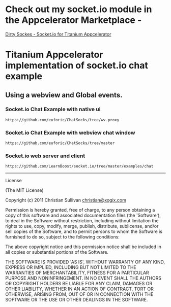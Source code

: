 # Check out my socket.io module in the Appcelerator Marketplace - 
[Dirty Sockes - Socket.io for Titanium Appcelerator](https://marketplace.appcelerator.com/apps/954)

# Titanium Appcelerator implementation of socket.io chat example 
## Using a webview and Global events.

### Socket.io Chat Example with native ui

``https://github.com/euforic/ChatSocks/tree/wv-proxy``

### Socket.io Chat Example with webview chat window

``https://github.com/euforic/ChatSocks/tree/master``

### Socket.io web server and client

``https://github.com/LearnBoost/socket.io/tree/master/examples/chat``

----------------------------------
License

(The MIT License)

Copyright (c) 2011 Christian Sullivan <christian@xogix.com>

Permission is hereby granted, free of charge, to any person obtaining a copy of this software and associated documentation files (the 'Software'), to deal in the Software without restriction, including without limitation the rights to use, copy, modify, merge, publish, distribute, sublicense, and/or sell copies of the Software, and to permit persons to whom the Software is furnished to do so, subject to the following conditions:

The above copyright notice and this permission notice shall be included in all copies or substantial portions of the Software.

THE SOFTWARE IS PROVIDED 'AS IS', WITHOUT WARRANTY OF ANY KIND, EXPRESS OR IMPLIED, INCLUDING BUT NOT LIMITED TO THE WARRANTIES OF MERCHANTABILITY, FITNESS FOR A PARTICULAR PURPOSE AND NONINFRINGEMENT. IN NO EVENT SHALL THE AUTHORS OR COPYRIGHT HOLDERS BE LIABLE FOR ANY CLAIM, DAMAGES OR OTHER LIABILITY, WHETHER IN AN ACTION OF CONTRACT, TORT OR OTHERWISE, ARISING FROM, OUT OF OR IN CONNECTION WITH THE SOFTWARE OR THE USE OR OTHER DEALINGS IN THE SOFTWARE.